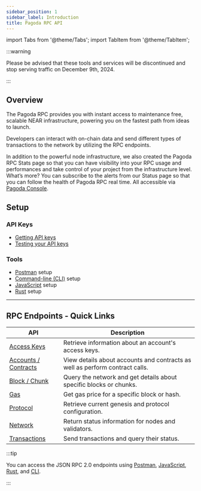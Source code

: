 ```yaml
---
sidebar_position: 1
sidebar_label: Introduction
title: Pagoda RPC API
---
```


import Tabs from '@theme/Tabs';
import TabItem from '@theme/TabItem';

:::warning

Please be advised that these tools and services will be discontinued and stop serving traffic on December 9th, 2024.

:::

## Overview

The Pagoda RPC provides you with instant access to maintenance free, scalable NEAR infrastructure, powering you on the fastest path from ideas to launch.

Developers can interact with on-chain data and send different types of transactions to the network by utilizing the RPC endpoints.

In addition to the powerful node infrastructure, we also created the Pagoda RPC Stats page so that you can have visibility into your RPC usage and performances and take control of your project from the infrastructure level. What’s more? You can subscribe to the alerts from our Status page so that you can follow the health of Pagoda RPC real time. All accessible via [Pagoda Console](https://console.pagoda.co/).

## Setup

### API Keys

- [Getting API keys](get-keys.md)
- [Testing your API keys](setup.md#test-your-api-keys)

### Tools

- [Postman](setup.md#postman-setup) setup
- [Command-line (CLI)](setup.md#command-line-setup) setup
- [JavaScript](setup.md#javascript-setup) setup
- [Rust](setup.md#rust-setup) setup

---

## RPC Endpoints - Quick Links

| API                                        | Description                                                                  |
| ------------------------------------------ | ---------------------------------------------------------------------------- |
| [Access Keys](/api/rpc/access-keys)        | Retrieve information about an account's access keys.                         |
| [Accounts / Contracts](/api/rpc/contracts) | View details about accounts and contracts as well as perform contract calls. |
| [Block / Chunk](/api/rpc/block-chunk)      | Query the network and get details about specific blocks or chunks.           |
| [Gas](/api/rpc/gas)                        | Get gas price for a specific block or hash.                                  |
| [Protocol](/api/rpc/protocol)              | Retrieve current genesis and protocol configuration.                         |
| [Network](/api/rpc/network)                | Return status information for nodes and validators.                          |
| [Transactions](/api/rpc/transactions)      | Send transactions and query their status.                                    |

:::tip

You can access the JSON RPC 2.0 endpoints using [Postman](setup.md#postman-setup),
[JavaScript](setup.md#javascript-setup), [Rust](setup.md#rust-setup), and [CLI](setup.md#command-line-setup).

:::
